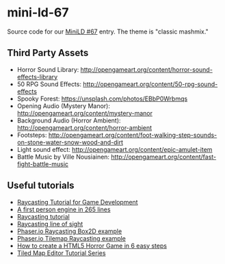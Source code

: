 # mini-ld-67
Source code for our [MiniLD #67](http://ludumdare.com/compo/2016/05/19/minild-67/) entry.  The theme is "classic mashmix."

## Third Party Assets

* Horror Sound Library: http://opengameart.org/content/horror-sound-effects-library
* 50 RPG Sound Effects: http://opengameart.org/content/50-rpg-sound-effects
* Spooky Forest: https://unsplash.com/photos/EBbP0Wrbmqs
* Opening Audio (Mystery Manor): http://opengameart.org/content/mystery-manor
* Background Audio (Horror Ambient): http://opengameart.org/content/horror-ambient
* Footsteps: http://opengameart.org/content/foot-walking-step-sounds-on-stone-water-snow-wood-and-dirt
* Light sound effect: http://opengameart.org/content/epic-amulet-item
* Battle Music by Ville Nousiainen: http://opengameart.org/content/fast-fight-battle-music

## Useful tutorials

* [Raycasting Tutorial for Game Development](http://permadi.com/1996/05/ray-casting-tutorial-table-of-contents/)
* [A first person engine in 265 lines](http://www.playfuljs.com/a-first-person-engine-in-265-lines/)
* [Raycasting tutorial](http://www.rustyarcade.com/blog/read/33/ray-casting-tutorial)
* [Raycasting line of sight](http://gamemechanicexplorer.com/#raycasting-1)
* [Phaser.io Raycasting Box2D example](http://phaser.io/examples/v2/box2d/raycasting)
* [Phaser.io Tilemap Raycasting example](http://phaser.io/examples/v2/tilemaps/tilemap-ray-cast)
* [How to create a HTML5 Horror Game in 6 easy steps](http://www.emanueleferonato.com/2014/10/21/phaser-tutorial-how-to-create-an-html5-survival-horror-game-in-6-easy-steps/)
* [Tiled Map Editor Tutorial Series](http://www.gamefromscratch.com/post/2015/10/14/Tiled-Map-Editor-Tutorial-Series.aspx)
